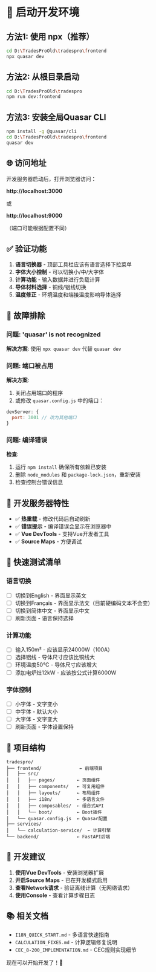 # 🚀 启动开发环境

## 方法1: 使用 npx（推荐）

```bash
cd D:\TradesProOld\tradespro\frontend
npx quasar dev
```

## 方法2: 从根目录启动

```bash
cd D:\TradesProOld\tradespro
npm run dev:frontend
```

## 方法3: 安装全局Quasar CLI

```bash
npm install -g @quasar/cli
cd D:\TradesProOld\tradespro\frontend
quasar dev
```

## 🌐 访问地址

开发服务器启动后，打开浏览器访问：

**http://localhost:3000**

或

**http://localhost:9000**

（端口可能根据配置不同）

## ✅ 验证功能

1. **语言切换器** - 顶部工具栏应该有语言选择下拉菜单
2. **字体大小控制** - 可以切换小/中/大字体
3. **计算功能** - 输入数据并进行负载计算
4. **导体材料选择** - 铜线/铝线切换
5. **温度修正** - 环境温度和端接温度影响导体选择

## 🐛 故障排除

### 问题: 'quasar' is not recognized

**解决方案**: 使用 `npx quasar dev` 代替 `quasar dev`

### 问题: 端口被占用

**解决方案**: 
1. 关闭占用端口的程序
2. 或修改 `quasar.config.js` 中的端口：
```javascript
devServer: {
  port: 3001 // 改为其他端口
}
```

### 问题: 编译错误

**检查**:
1. 运行 `npm install` 确保所有依赖已安装
2. 删除 `node_modules` 和 `package-lock.json`，重新安装
3. 检查控制台错误信息

## 📝 开发服务器特性

- ✅ **热重载** - 修改代码后自动刷新
- ✅ **错误提示** - 编译错误会显示在浏览器中
- ✅ **Vue DevTools** - 支持Vue开发者工具
- ✅ **Source Maps** - 方便调试

## 🎯 快速测试清单

### 语言切换
- [ ] 切换到English - 界面显示英文
- [ ] 切换到Français - 界面显示法文（目前硬编码文本不会变）
- [ ] 切换到简体中文 - 界面显示中文
- [ ] 刷新页面 - 语言保持选择

### 计算功能
- [ ] 输入150m² - 应该显示24000W（100A）
- [ ] 选择铝线 - 导体尺寸应该比铜线大
- [ ] 环境温度50°C - 导体尺寸应该增大
- [ ] 添加电炉灶12kW - 应该按公式计算6000W

### 字体控制
- [ ] 小字体 - 文字变小
- [ ] 中字体 - 默认大小
- [ ] 大字体 - 文字变大
- [ ] 刷新页面 - 字体设置保持

## 📂 项目结构

```
tradespro/
├── frontend/              ← 前端项目
│   ├── src/
│   │   ├── pages/        ← 页面组件
│   │   ├── components/   ← 可复用组件
│   │   ├── layouts/      ← 布局组件
│   │   ├── i18n/         ← 多语言文件
│   │   ├── composables/  ← 组合式API
│   │   └── boot/         ← Boot插件
│   └── quasar.config.js  ← Quasar配置
├── services/
│   └── calculation-service/  ← 计算引擎
└── backend/              ← FastAPI后端
```

## 🎨 开发建议

1. **使用Vue DevTools** - 安装浏览器扩展
2. **开启Source Maps** - 已在开发模式启用
3. **查看Network请求** - 验证离线计算（无网络请求）
4. **使用Console** - 查看计算步骤日志

## 📚 相关文档

- `I18N_QUICK_START.md` - 多语言快速指南
- `CALCULATION_FIXES.md` - 计算逻辑修复说明
- `CEC_8-200_IMPLEMENTATION.md` - CEC规则实现细节

现在可以开始开发了！🎉


